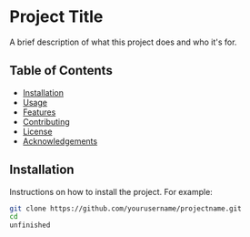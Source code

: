 # Project Title

A brief description of what this project does and who it's for.

## Table of Contents

- [Installation](#installation)
- [Usage](#usage)
- [Features](#features)
- [Contributing](#contributing)
- [License](#license)
- [Acknowledgements](#acknowledgements)

## Installation

Instructions on how to install the project. For example:

```sh
git clone https://github.com/yourusername/projectname.git
cd
unfinished

